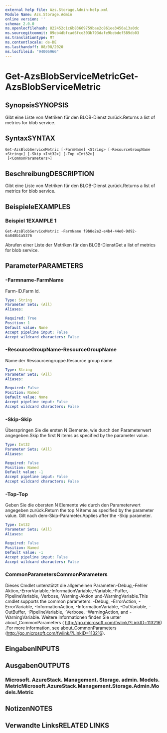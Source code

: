 ```yaml
---
external help file: Azs.Storage.Admin-help.xml
Module Name: Azs.Storage.Admin
online version: ''
schema: 2.0.0
ms.openlocfilehash: 822452c1c6b83669759bae2c861ee3456a13a0dc
ms.sourcegitcommit: 09eb4dbfcad6fce303b793dafe9bebdef589db03
ms.translationtype: MT
ms.contentlocale: de-DE
ms.lasthandoff: 08/08/2020
ms.locfileid: "94006966"
---
```

# <span data-ttu-id="b0c81-101">Get-AzsBlobServiceMetric</span><span class="sxs-lookup"><span data-stu-id="b0c81-101">Get-AzsBlobServiceMetric</span></span>

## <span data-ttu-id="b0c81-102">Synopsis</span><span class="sxs-lookup"><span data-stu-id="b0c81-102">SYNOPSIS</span></span>
<span data-ttu-id="b0c81-103">Gibt eine Liste von Metriken für den BLOB-Dienst zurück.</span><span class="sxs-lookup"><span data-stu-id="b0c81-103">Returns a list of metrics for blob service.</span></span>

## <span data-ttu-id="b0c81-104">Syntax</span><span class="sxs-lookup"><span data-stu-id="b0c81-104">SYNTAX</span></span>

```
Get-AzsBlobServiceMetric [-FarmName] <String> [-ResourceGroupName <String>] [-Skip <Int32>] [-Top <Int32>]
 [<CommonParameters>]
```

## <span data-ttu-id="b0c81-105">Beschreibung</span><span class="sxs-lookup"><span data-stu-id="b0c81-105">DESCRIPTION</span></span>
<span data-ttu-id="b0c81-106">Gibt eine Liste von Metriken für den BLOB-Dienst zurück.</span><span class="sxs-lookup"><span data-stu-id="b0c81-106">Returns a list of metrics for blob service.</span></span>

## <span data-ttu-id="b0c81-107">Beispiele</span><span class="sxs-lookup"><span data-stu-id="b0c81-107">EXAMPLES</span></span>

### <span data-ttu-id="b0c81-108">Beispiel 1</span><span class="sxs-lookup"><span data-stu-id="b0c81-108">EXAMPLE 1</span></span>
```
Get-AzsBlobServiceMetric -FarmName f9b8e2e2-e4b4-44e0-9d92-6a848b1a5376
```

<span data-ttu-id="b0c81-109">Abrufen einer Liste der Metriken für den BLOB-Dienst</span><span class="sxs-lookup"><span data-stu-id="b0c81-109">Get a list of metrics for blob service.</span></span>

## <span data-ttu-id="b0c81-110">Parameter</span><span class="sxs-lookup"><span data-stu-id="b0c81-110">PARAMETERS</span></span>

### <span data-ttu-id="b0c81-111">-Farmname</span><span class="sxs-lookup"><span data-stu-id="b0c81-111">-FarmName</span></span>
<span data-ttu-id="b0c81-112">Farm-ID.</span><span class="sxs-lookup"><span data-stu-id="b0c81-112">Farm Id.</span></span>

```yaml
Type: String
Parameter Sets: (All)
Aliases:

Required: True
Position: 1
Default value: None
Accept pipeline input: False
Accept wildcard characters: False
```

### <span data-ttu-id="b0c81-113">-ResourceGroupName</span><span class="sxs-lookup"><span data-stu-id="b0c81-113">-ResourceGroupName</span></span>
<span data-ttu-id="b0c81-114">Name der Ressourcengruppe.</span><span class="sxs-lookup"><span data-stu-id="b0c81-114">Resource group name.</span></span>

```yaml
Type: String
Parameter Sets: (All)
Aliases:

Required: False
Position: Named
Default value: None
Accept pipeline input: False
Accept wildcard characters: False
```

### <span data-ttu-id="b0c81-115">-Skip</span><span class="sxs-lookup"><span data-stu-id="b0c81-115">-Skip</span></span>
<span data-ttu-id="b0c81-116">Überspringen Sie die ersten N Elemente, wie durch den Parameterwert angegeben.</span><span class="sxs-lookup"><span data-stu-id="b0c81-116">Skip the first N items as specified by the parameter value.</span></span>

```yaml
Type: Int32
Parameter Sets: (All)
Aliases:

Required: False
Position: Named
Default value: -1
Accept pipeline input: False
Accept wildcard characters: False
```

### <span data-ttu-id="b0c81-117">-Top</span><span class="sxs-lookup"><span data-stu-id="b0c81-117">-Top</span></span>
<span data-ttu-id="b0c81-118">Geben Sie die obersten N Elemente wie durch den Parameterwert angegeben zurück.</span><span class="sxs-lookup"><span data-stu-id="b0c81-118">Return the top N items as specified by the parameter value.</span></span>
<span data-ttu-id="b0c81-119">Gilt nach dem-Skip-Parameter.</span><span class="sxs-lookup"><span data-stu-id="b0c81-119">Applies after the -Skip parameter.</span></span>

```yaml
Type: Int32
Parameter Sets: (All)
Aliases:

Required: False
Position: Named
Default value: -1
Accept pipeline input: False
Accept wildcard characters: False
```

### <span data-ttu-id="b0c81-120">CommonParameters</span><span class="sxs-lookup"><span data-stu-id="b0c81-120">CommonParameters</span></span>
<span data-ttu-id="b0c81-121">Dieses Cmdlet unterstützt die allgemeinen Parameter:-Debug,-Fehler Aktion,-ErrorVariable,-InformationVariable,-Variable,-Puffer,-PipelineVariable,-Verbose,-Warning-Aktion und-WarningVariable.</span><span class="sxs-lookup"><span data-stu-id="b0c81-121">This cmdlet supports the common parameters: -Debug, -ErrorAction, -ErrorVariable, -InformationAction, -InformationVariable, -OutVariable, -OutBuffer, -PipelineVariable, -Verbose, -WarningAction, and -WarningVariable.</span></span> <span data-ttu-id="b0c81-122">Weitere Informationen finden Sie unter about_CommonParameters ( http://go.microsoft.com/fwlink/?LinkID=113216) .</span><span class="sxs-lookup"><span data-stu-id="b0c81-122">For more information, see about_CommonParameters (http://go.microsoft.com/fwlink/?LinkID=113216).</span></span>

## <span data-ttu-id="b0c81-123">Eingaben</span><span class="sxs-lookup"><span data-stu-id="b0c81-123">INPUTS</span></span>

## <span data-ttu-id="b0c81-124">Ausgaben</span><span class="sxs-lookup"><span data-stu-id="b0c81-124">OUTPUTS</span></span>

### <span data-ttu-id="b0c81-125">Microsoft. AzureStack. Management. Storage. admin. Models. Metric</span><span class="sxs-lookup"><span data-stu-id="b0c81-125">Microsoft.AzureStack.Management.Storage.Admin.Models.Metric</span></span>

## <span data-ttu-id="b0c81-126">Notizen</span><span class="sxs-lookup"><span data-stu-id="b0c81-126">NOTES</span></span>

## <span data-ttu-id="b0c81-127">Verwandte Links</span><span class="sxs-lookup"><span data-stu-id="b0c81-127">RELATED LINKS</span></span>
